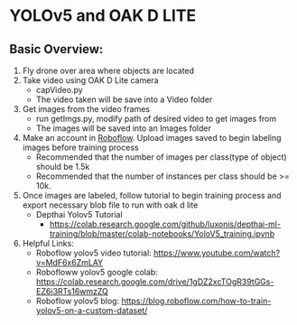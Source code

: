 # YOLOv5 and OAK D LITE

## Basic Overview:

1. Fly drone over area where objects are located
2. Take video using OAK D Lite camera
   - capVideo.py
   - The video taken will be save into a Video folder
3. Get images from the video frames
   - run getImgs.py, modify path of desired video to get images from
   - The images will be saved into an Images folder
4. Make an account in [Roboflow](https://roboflow.com/). Upload images saved to begin labeling images before training process
   - Recommended that the number of images per class(type of object) should be 1.5k
   - Recommended that the number of instances per class should be >= 10k.
5. Once images are labeled, follow tutorial to begin training process and export necessary blob file to run with oak d lite
   - Depthai Yolov5 Tutorial
     - https://colab.research.google.com/github/luxonis/depthai-ml-training/blob/master/colab-notebooks/YoloV5_training.ipynb
6. Helpful Links:
   - Roboflow yolov5 video tutorial: https://www.youtube.com/watch?v=MdF6x6ZmLAY
   - Robofloww yolov5 google colab: https://colab.research.google.com/drive/1gDZ2xcTOgR39tGGs-EZ6i3RTs16wmzZQ
   - Roboflow yolov5 blog: https://blog.roboflow.com/how-to-train-yolov5-on-a-custom-dataset/
